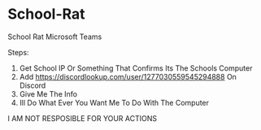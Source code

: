 # School-Rat
School Rat Microsoft Teams

Steps:
1) Get School IP Or Something That Confirms Its The Schools Computer
2) Add https://discordlookup.com/user/1277030559545294888 On Discord
3) Give Me The Info
4) Ill Do What Ever You Want Me To Do With The Computer

I AM NOT RESPOSIBLE FOR YOUR ACTIONS

